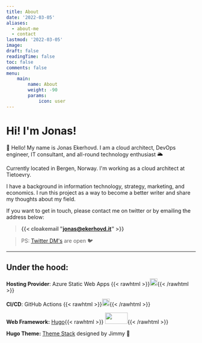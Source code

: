 ```yaml
---
title: About
date: '2022-03-05'
aliases:
  - about-me
  - contact
lastmod: '2022-03-05'
image:
draft: false
readingTime: false
toc: false
comments: false
menu: 
    main:
        name: About
        weight: -90
        params:
            icon: user
---
```


# Hi! I'm Jonas!

👋 Hello! My name is Jonas Ekerhovd. 
I am a cloud architect, DevOps engineer, IT consultant, and all-round technology enthusiast 🌥

Currently located in Bergen, Norway. I'm working as a cloud architect at Tietoevry.  

I have a background in information technology, strategy, marketing, and economics. I run this project as a way to become a better writer and share my thoughts about my field.

If you want to get in touch, please contact me on twitter or by emailing the address below:

> **{{< cloakemail "jonas@ekerhovd.it" >}}**

> PS: [Twitter DM's](https://twitter.com/messages/compose?recipient_id=1553769251994992640) are open 🐦

---------
## Under the hood:
**Hosting Provider**: Azure Static Web Apps 
{{< rawhtml >}}<img src="https://res.cloudinary.com/practicaldev/image/fetch/s--KZm0uns2--/c_limit%2Cf_auto%2Cfl_progressive%2Cq_auto%2Cw_880/https://jhandcdn.blob.core.windows.net/blob/static-web-apps.png" width="20" height="20">{{< /rawhtml >}}

**CI/CD**: GitHub Actions {{< rawhtml >}}<img src="https://github.githubassets.com/images/modules/site/features/actions-icon-actions.svg" width="20" height="20">{{< /rawhtml >}}

**Web Framework:** [Hugo](https://gohugo.io/){{< rawhtml >}} 
<img src="https://upload.wikimedia.org/wikipedia/commons/thumb/a/af/Logo_of_Hugo_the_static_website_generator.svg/1280px-Logo_of_Hugo_the_static_website_generator.svg.png" width="60" height="30">{{< /rawhtml >}}

**Hugo Theme:** [Theme Stack](https://github.com/CaiJimmy/hugo-theme-stack) designed by Jimmy 🚀